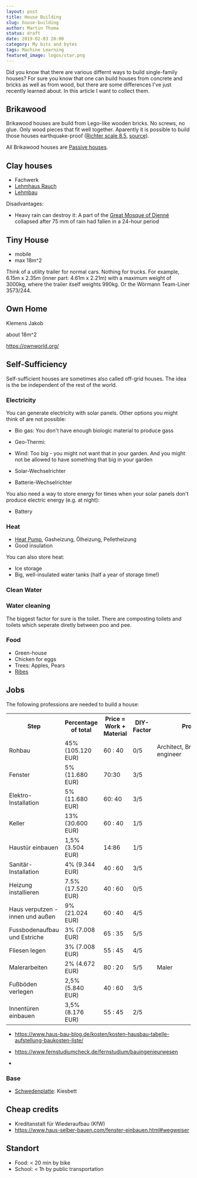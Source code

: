 ```yaml
---
layout: post
title: House Building
slug: house-building
author: Martin Thoma
status: draft
date: 2019-02-03 20:00
category: My bits and bytes
tags: Machine Learning
featured_image: logos/star.png
---
```

Did you know that there are various differnt ways to build single-family
houses? For sure you know that one can build houses from concrete and bricks as
well as from wood, but there are some differences I've just recently learned
about. In this article I want to collect them.


## Brikawood

Brikawood houses are build from Lego-like wooden bricks. No screws, no glue.
Only wood pieces that fit well together. Aparently it is possible to build those
houses earthquake-proof ([Richter scale 8.5](https://en.wikipedia.org/wiki/Richter_magnitude_scale), [source](http://www.inspiraction.news/en/2016/10/28/brikawood-an-ecological-house-built-with-wooden-bricks/)).

All Brikawood houses are [Passive houses](https://en.wikipedia.org/wiki/Passive_house).


## Clay houses

* Fachwerk
* [Lehmhaus Rauch](https://de.wikipedia.org/wiki/Lehmhaus_Rauch)
* [Lehmbau](https://de.wikipedia.org/wiki/Lehmbau)

Disadvantages:

* Heavy rain can destroy it: A part of the [Great Mosque of Djenné](https://en.wikipedia.org/wiki/Great_Mosque_of_Djenn%C3%A9) collapsed after 75 mm of rain had fallen in a 24-hour period


## Tiny House

* mobile
* max 18m^2

Think of a utility trailer for normal cars. Nothing for trucks. For example,
6.15m x 2.35m (inner part: 4.61m x 2.21m) with a maximum weight of 3000kg, where
the trailer itself weights 990kg. Or the Wörmann Team-Liner 3573/244.

## Own Home

Klemens Jakob

about 18m^2

https://ownworld.org/


## Self-Sufficiency

Self-sufficient houses are sometimes also called off-grid houses. The idea is
the be independent of the rest of the world.

### Electricity

You can generate electricity with solar panels. Other options you might think
of are not possible:

* Bio gas: You don't have enough biologic material to produce gass
* Geo-Thermi:
* Wind: Too big - you might not want that in your garden. And you might not be allowed to have something that big in your garden


* Solar-Wechselrichter
* Batterie-Wechselrichter

You also need a way to store energy for times when your solar panels don't produce
electric energy (e.g. at night):

* Battery


### Heat

* [Heat Pump](https://en.wikipedia.org/wiki/Heat_pump), Gasheizung, Ölheizung, Pelletheizung
* Good insulation

You can also store heat:

* Ice storage
* Big, well-insulated water tanks (half a year of storage time!)


### Clean Water


### Water cleaning

The biggest factor for sure is the toilet. There are composting toilets and
toilets which seperate diretly between poo and pee.


### Food

* Green-house
* Chicken for eggs
* Trees: Apples, Pears
* [Ribes](https://en.wikipedia.org/wiki/Ribes)


## Jobs

The following professions are needed to build a house:

<table>
    <tr>
        <th>Step</th>
        <th>Percentage of total</th>
        <th>Price = Work + Material</th>
        <th>DIY-Factor</th>
        <th>Professional</th>
    </tr>
    <tr>
        <td>Rohbau</td>
        <td>45% (105.120 EUR)</td>
        <td>60 : 40</td>
        <td>0/5</td>
        <td>Architect,&nbsp;Bricklayer,&nbsp;Structural engineer</td>
    </tr>
    <tr>
        <td>Fenster</td>
        <td>5% (11.680 EUR)</td>
        <td>70:30</td>
        <td>3/5</td>
        <td></td>
    </tr>
    <tr>
        <td>Elektro-Installation</td>
        <td>5% (11.680 EUR)</td>
        <td>60: 40</td>
        <td>3/5</td>
        <td></td>
    </tr>
    <tr>
        <td>Keller</td>
        <td>13% (30.600 EUR)</td>
        <td>60 : 40</td>
        <td>1/5</td>
        <td></td>
    </tr>
    <tr>
        <td>Haust&uuml;r einbauen</td>
        <td>1,5% (3.504 EUR)</td>
        <td>14:86</td>
        <td>1/5</td>
        <td></td>
    </tr>
    <tr>
        <td>Sanit&auml;r-Installation</td>
        <td>4% (9.344 EUR)</td>
        <td>40 : 60</td>
        <td>3/5</td>
        <td></td>
    </tr>
    <tr>
        <td>Heizung installieren</td>
        <td>7.5% (17.520 EUR)</td>
        <td>40 : 60</td>
        <td>0/5</td>
        <td></td>
    </tr>
    <tr>
        <td>Haus verputzen - innen und au&szlig;en</td>
        <td>9% (21.024 EUR)</td>
        <td>60 : 40</td>
        <td>4/5</td>
        <td></td>
    </tr>
    <tr>
        <td>Fussbodenaufbau und Estriche</td>
        <td>3% (7.008 EUR)</td>
        <td>65 : 35</td>
        <td>5/5</td>
        <td></td>
    </tr>
    <tr>
        <td>Fliesen legen</td>
        <td>3% (7.008 EUR)</td>
        <td>55 : 45</td>
        <td>4/5</td>
        <td></td>
    </tr>
    <tr>
        <td>Malerarbeiten</td>
        <td>2% (4.672 EUR)</td>
        <td>80 : 20</td>
        <td>5/5</td>
        <td>Maler</td>
    </tr>
    <tr>
        <td>Fu&szlig;b&ouml;den verlegen</td>
        <td>2,5% (5.840 EUR)</td>
        <td>40 : 60</td>
        <td>3/5</td>
        <td></td>
    </tr>
    <tr>
        <td>Innent&uuml;ren einbauen</td>
        <td>3,5% (8.176 EUR)</td>
        <td>55 : 45</td>
        <td>2/5</td>
        <td></td>
    </tr>
</table>

* https://www.haus-bau-blog.de/kosten/kosten-hausbau-tabelle-aufstellung-baukosten-liste/


* https://www.fernstudiumcheck.de/fernstudium/bauingenieurwesen
* 

### Base

* [Schwedenplatte](https://www.youtube.com/watch?v=GLA3ZH7Kxik): Kiesbett


## Cheap credits

* Kreditanstalt für Wiederaufbau (KfW)
* https://www.haus-selber-bauen.com/fenster-einbauen.html#wegweiser


## Standort

* Food: < 20 min by bike
* School: < 1h by public transportation
